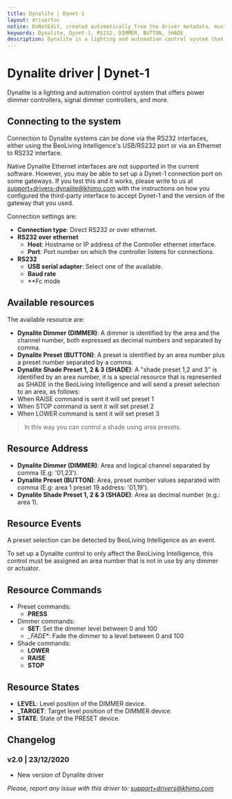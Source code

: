 ```yaml
---
title: Dynalite | Dynet-1
layout: drivertoc
notice: DoNotEdit, created automatically from the driver metadata, must be updated on the driver itself
keywords: Dynalite, Dynet-1, RS232, DIMMER, BUTTON, SHADE
description: Dynalite is a lighting and automation control system that offers power dimmer controllers, signal dimmer controllers and more. This driver supports Connection via RS232 and manages DIMMER, BUTTON and SHADE resource types.
---
```

# Dynalite driver | Dynet-1

Dynalite is a lighting and automation control system that offers power dimmer controllers, signal dimmer controllers, and more.

## Connecting to the system

Connection to Dynalite systems can be done via the RS232 interfaces, either using the BeoLiving Intelligence's USB/RS232 port or via an Ethernet to RS232 interface.

Native Dynalite Ethernet interfaces are not supported in the current software. However, you may be able to set up a Dynet-1 connection port on some gateways. If you test this and it works, please write to us at support+drivers-dynalite@khimo.com with the instructions on how you configured the third-party interface to accept Dynet-1 and the version of the gateway that you used.


Connection settings are:
 - **Connection type**: Direct RS232 or over ethernet.
 - **RS232 over ethernet**
   - **Host**: Hostname or IP address of the Controller ethernet interface.
   - **Port**: Port number on which the controller listens for connections.
 - **RS232**
   - **USB serial adapter**: Select one of the available.
   - **Baud rate**
   - **Fc mode

## Available resources

The available resource are:
 - **Dynalite Dimmer (DIMMER)**: A dimmer is identified by the area and the channel number, both expressed as decimal numbers and separated by comma.
 - **Dynalite Preset (BUTTON)**: A preset is identified by an area number plus a preset number separated by a comma.
 - **Dynalite Shade Preset 1, 2 & 3 (SHADE)**: A "shade preset 1,2 and 3" is identified by an area number, it is a special resource that is represented as SHADE in the BeoLiving Intelligence and will send a preset selection to an area, as follows:
  - When RAISE command is sent it will set preset 1
  - When STOP command is sent it will set preset 2
  - When LOWER command is sent it will set preset 3

 > In this way you can control a shade using area presets.

## Resource Address

 - **Dynalite Dimmer (DIMMER)**: Area and logical channel separated by comma (E.g: '01,23').
 - **Dynalite Preset (BUTTON)**: Area, preset number values separated with comma (E.g: area 1 preset 19 address: '01,19').
 - **Dynalite Shade Preset 1, 2 & 3 (SHADE)**: Area as decimal number (e.g.: area 1).

## Resource Events

A preset selection can be detected by BeoLiving Intelligence as an event. 

To set up a Dynalite control to only affect the BeoLiving Intelligence, this control must be assigned an area number that is not in use by any dimmer or actuator.

## Resource Commands

- Preset commands:
  - **PRESS**
- Dimmer commands:
  - **SET**: Set the dimmer level between 0 and 100
  - *_FADE**: Fade the dimmer to a level between 0 and 100
- Shade commands:
  - **LOWER**
  - **RAISE**
  - **STOP**

## Resource States

 - **LEVEL**: Level position of the DIMMER device.
 - **_TARGET**: Target level position of the DIMMER device.
 - **STATE**: State of the PRESET device.

## Changelog

### v2.0 | 23/12/2020
 - New version of Dynalite driver


*Please, report any issue with this driver to: support+drivers@khimo.com*

